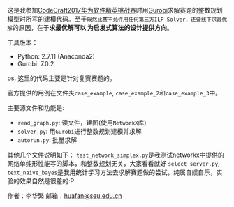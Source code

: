 
这是我参加[CodeCraft2017华为软件精英挑战赛](http://codecraft.huawei.com/)时用[Gurobi](http://www.gurobi.com/)求解赛题的整数规划
模型时所写的建模代码。至于`既然比赛不允许用任何第三方ILP Solver，还要线下求最优解`的原因，在于**求最优解可以
为启发式算法的设计提供方向**。

工具版本：
- Python: 2.7.11 (Anaconda2)
- Gurobi: 7.0.2

ps. 这里的代码主要是针对复赛赛题的。

官方提供的用例在文件夹`case_example`, `case_example_2`和`case_example_3`中。

主要源文件和功能是:
- `read_graph.py`: 读文件，建图(使用`NetworkX`库)
- `solver.py`: 用`Gurobi`进行整数规划建模并求解
- `autorun.py`: 批量求解

其他几个文件说明如下：
`test_network_simplex.py`是我测试networkx中提供的网络单纯形性能写的脚本，和整数规划无关，大家看看就好
`select_server.py`, `text_naive_bayes`是我用统计学习方法去求解赛题做的尝试，纯属自娱自乐，实验的效果自然是很差的:P

作者：李华繁
邮箱：huafan@seu.edu.cn